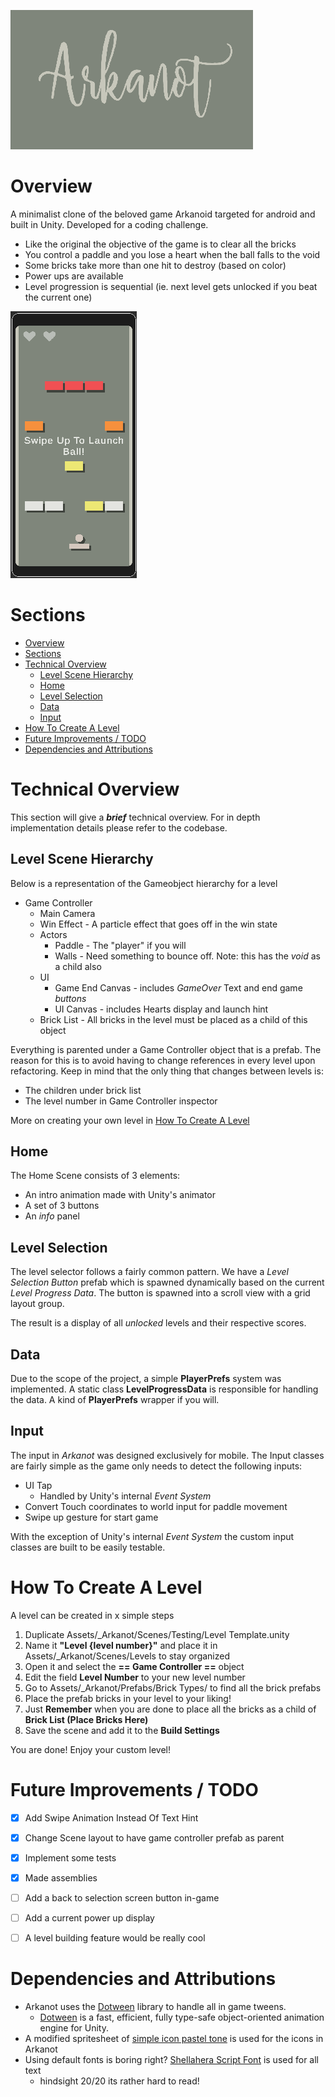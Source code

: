 
![arkanot_title](img/arkanot_title.png)

# Overview
A minimalist clone of the beloved game Arkanoid targeted for android and built in Unity. Developed for a coding challenge.

- Like the original the objective of the game is to clear all the bricks
- You control a paddle and you lose a heart when the ball falls to the void
- Some bricks take more than one hit to destroy (based on color)
- Power ups are available
- Level progression is sequential (ie. next level gets unlocked if you beat the current one)

![arkanot_title](img/arkanot_showcase.gif)

# Sections
- [Overview](#overview)
- [Sections](#sections)
- [Technical Overview](#technical-overview)
  - [Level Scene Hierarchy](#level-scene-hierarchy)
  - [Home](#home)
  - [Level Selection](#level-selection)
  - [Data](#data)
  - [Input](#input)
- [How To Create A Level](#how-to-create-a-level)
- [Future Improvements / TODO](#future-improvements--todo)
- [Dependencies and Attributions](#dependencies-and-attributions)


# Technical Overview

This section will give a ***brief*** technical overview. For in depth implementation details please refer to the codebase. 

## Level Scene Hierarchy

Below is a representation of the Gameobject hierarchy for a level

- Game Controller
  - Main Camera
  - Win Effect - A particle effect that goes off in the win state
  - Actors
    - Paddle - The "player" if you will
    - Walls - Need something to bounce off. Note: this has the *void* as a child also
  - UI
    - Game End Canvas - includes *GameOver* Text and end game *buttons*
    - UI Canvas - includes Hearts display and launch hint
  - Brick List - All bricks in the level must be placed as a child of this object

Everything is parented under a Game Controller object that is a prefab. The reason for this is to avoid having to change references in every level upon refactoring. Keep in mind that the only thing that changes between levels is:
- The children under brick list
- The level number in Game Controller inspector

More on creating your own level in [How To Create A Level](#how-to-create-a-level)


## Home

The Home Scene consists of 3 elements:
- An intro animation made with Unity's animator
- A set of 3 buttons 
- An *info* panel

## Level Selection

The level selector follows a fairly common pattern. We have a *Level Selection Button* prefab which is spawned dynamically based on the current *Level Progress Data*. The button is spawned into a scroll view with a grid layout group.

The result is a display of all *unlocked* levels and their respective scores.

## Data

Due to the scope of the project, a simple **PlayerPrefs** system was implemented. A static class **LevelProgressData** is responsible for handling the data. A kind of **PlayerPrefs** wrapper if you will.

## Input

The input in *Arkanot* was designed exclusively for mobile. The Input classes are fairly simple as the game only needs to detect the following inputs:

- UI Tap
  - Handled by Unity's internal *Event System*
- Convert Touch coordinates to world input for paddle movement
- Swipe up gesture for start game

With the exception of Unity's internal *Event System* the custom input classes are built to be easily testable.

# How To Create A Level

A level can be created in x simple steps
1. Duplicate Assets/_Arkanot/Scenes/Testing/Level Template.unity
2. Name it **"Level {level number}"** and place it in Assets/_Arkanot/Scenes/Levels to stay organized
3. Open it and select the **== Game Controller ==** object
4. Edit the field **Level Number** to your new level number
5. Go to Assets/_Arkanot/Prefabs/Brick Types/ to find all the brick prefabs
6. Place the prefab bricks in your level to your liking!
7. Just **Remember** when you are done to place all the bricks as a child of  **Brick List (Place Bricks Here)**
8. Save the scene and add it to the **Build Settings**


You are done! Enjoy your custom level!

# Future Improvements / TODO

- [x] Add Swipe Animation Instead Of Text Hint
- [x] Change Scene layout to have game controller prefab as parent
- [x] Implement some tests
- [x] Made assemblies 
- [ ] Add a back to selection screen button in-game
- [ ] Add a current power up display
- [ ] A level building feature would be really cool


# Dependencies and Attributions

- Arkanot uses the [Dotween](http://dotween.demigiant.com/) library to handle all in game tweens.
  - [Dotween](http://dotween.demigiant.com/) is a fast, efficient, fully type-safe object-oriented animation engine for Unity.
- A modified spritesheet of [simple icon pastel tone](https://assetstore.unity.com/packages/2d/gui/icons/simple-icon-pastel-tone-107568) is used for the icons in Arkanot
- Using default fonts is boring right? [Shellahera Script Font](https://www.fontspace.com/shellahera-script-font-f23405) is used for all text
  - hindsight 20/20 its rather hard to read!
